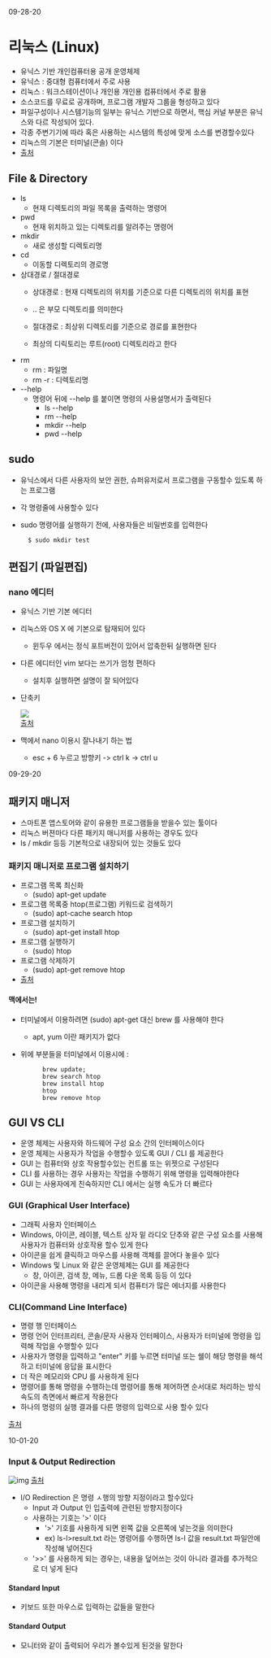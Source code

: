09-28-20

# 리눅스 (Linux)
* 유닉스 기반 개인컴퓨터용 공개 운영체제
* 유닉스 : 중대형 컴퓨터에서 주로 사용
* 리눅스 : 워크스테이션이나 개인용 개인용 컴퓨터에서 주로 활용 
* 소스코드를 무료로 공개하며, 프로그램 개발자 그룹을 형성하고 있다 
* 파일구성이나 시스템기능의 일부는 유닉스 기반으로 하면서, 핵심 커널 부분은 유닉스와 다르 작성되어 있다. 
* 각종 주변기기에 따라 혹은 사용하는 시스템의 특성에 맞게 소스를 변경할수있다 
* 리눅스의 기본은 터미널(콘솔) 이다 
* [출처](https://terms.naver.com/entry.nhn?docId=1180044&cid=40942&categoryId=32839)

## File & Directory
* ls 
    * 현재 디렉토리의 파일 목록을 출력하는 명령어 
* pwd
    * 현재 위치하고 있는 디렉토리를 알려주는 명령어
* mkdir
    * 새로 생성할 디렉토리명 
* cd
    * 이동할 디렉토리의 경로명 
* 상대경로 / 절대경로
    * 상대경로 : 현재 디렉토리의 위치를 기준으로 다른 디렉토리의 위치를 표현
    * .. 은 부모 디렉토리를 의미한다
    
    * 절대경로 : 최상위 디렉토리를 기준으로 경로를 표현한다
    * 최상의 디릭토리는 루트(root) 디렉토리라고 한다     
* rm
    * rm : 파일명
    * rm -r : 디렉토리명 
* --help
    * 명령어 뒤에 --help 를 붙이면 명령의 사용설명서가 출력된다 
        * ls --help
        * rm --help
        * mkdir --help
        * pwd --help        
        
## sudo 
* 유닉스에서 다른 사용자의 보안 권한, 슈퍼유저로서 프로그램을 구동할수 있도록 하는 프로그램 
* 각 명령줄에 사용할수 있다 
* sudo 명령어를 실행하기 전에, 사용자들은 비밀번호를 입력한다 

        $ sudo mkdir test
        
## 편집기 (파일편집) 
### nano 에디터 
* 유닉스 기반 기본 에디터 
* 리눅스와 OS X 에 기본으로 탐재되어 있다 
    * 윈두우 에서는 정식 포트버전이 있어서 압축한뒤 실행하면 된다 
* 다른 에디터인 vim 보다는 쓰기가 엄청 편하다 
    * 설치후 실행하면 설명이 잘 되어있다     
* 단축키

    ![](img/nanoShortcuts.png)    
[출처](https://zetawiki.com/wiki/Nano_단축키)
* 맥에서 nano 이용시 잘나내기 하는 법
    * esc + 6 누르고 방향키 -> ctrl k -> ctrl u

09-29-20

## 패키지 매니저 
* 스마트폰 앱스토어와 같이 유용한 프로그램들을 받을수 있는 툴이다 
* 리눅스 버젼마다 다른 패키지 매니저를 사용하는 경우도 있다 
* ls / mkdir 등등 기본적으로 내장되어 있는 것들도 있다 
 
### 패키지 매니저로 프로그램 설치하기 
* 프로그램 목록 최신화 
    * (sudo) apt-get update
* 프로그램 목록중 htop(프로그램) 키워드로 검색하기 
    * (sudo) apt-cache search htop
* 프로그램 설치하기
    * (sudo) apt-get install htop
* 프로그램 실행하기 
    * (sudo) htop
* 프로그램 삭제하기 
    * (sudo) apt-get remove htop   
* [출처](https://siyoon210.tistory.com/65)      
      
#### 맥에서는!
* 터미널에서 이용하려면 (sudo) apt-get 대신 brew 를 사용해야 한다 
    * apt, yum 이란 패키지가 없다 
* 위에 부분들을 터미널에서 이용시에 : 

            brew update;
            brew search htop
            brew install htop
            htop
            brew remove htop             
            
## GUI VS CLI
* 운영 체제는 사용자와 하드웨어 구성 요소 간의 인터페이스이다
* 운영 체제는 사용자가 작업을 수행할수 있도록 GUI / CLI 를 제공한다
* GUI 는 컴퓨터와 상호 작용할수있는 컨트롤 또는 위젯으로 구성된다
* CLI 를 사용하는 경우 사용자는 작업을 수행하기 위해 명령을 입력해야한다 
* GUI 는 사용자에게 친숙하지만 CLI 에서는 실행 속도가 더 빠르다 

### GUI (Graphical User Interface)
* 그래픽 사용자 인터페이스             
* Windows, 아이콘, 레이블, 텍스트 상자 밑 라디오 단추와 같은 구성 요소를 사용해 사용자가 컴퓨터와 상호작용 할수 있게 한다 
* 아이콘을 쉽게 클릭하고 마우스를 사용해 객체를 끌어다 놓을수 있다 
* Windows 및 Linux 와 같은 운영체제는 GUI 를 제공한다 
    * 창, 아이콘, 검색 창, 메뉴, 드롭 다운 목록 등등 이 있다 
* 아이콘을 사용해 명령을 내리게 되서 컴퓨터가 많은 에너지를 사용한다     
    
### CLI(Command Line Interface)   
* 명령 행 인터페이스
* 명령 언어 인터프리터, 콘솔/문자 사용자 인터페이스, 사용자가 터미널에 명령을 입력해 작업을 수행할수 있다 
* 사용자가 명령을 입력하고 "enter" 키를 누르면 터미널 또는 쉘이 해당 명령을 해석하고 터미널에 응답을 표시한다 
* 더 작은 메모리와 CPU 를 사용하게 된다 
* 명령어를 통해 명령을 수행하는데 명령어를 통해 제어하면 순서대로 처리하는 방식
     속도의 측면에서 빠르게 작용한다 
* 하나의 명령의 실행 결과를 다른 명령의 입력으로 사용 할수 있다 
     
[출처](https://ko.strephonsays.com/difference-between-gui-and-cli) 

10-01-20

### Input & Output Redirection
![img](img/Redirection.png)
[출처](http://slideplayer.com/slide/5126304)
* I/O Redirection 은 명령 ㅅ행의 방향 지정이라고 할수있다 
    * Input 과 Output 인 입출력에 관련된 방향지정이다 
    * 사용하는 기호는 '>'  이다 
        * '>'  기호를 사용하게 되면 왼쪽 값을 오른쪽에 넣는것을 의미한다 
        * ex) ls-l>result.txt 라는 명령어를 수행하면 ls-l 값을 result.txt 파일안에 작성해 넣어진다 
    * '>>'  를 사용하게 되는 경우는, 내용을 덮어쓰는 것이 아니라 결과를 추가적으로 더 넣게 된다 

#### Standard Input
* 키보드 또한 마우스로 입력하는 값들을 말한다 

#### Standard Output
* 모니터와 같이 출력되어 우리가 볼수있게 된것을 말한다 